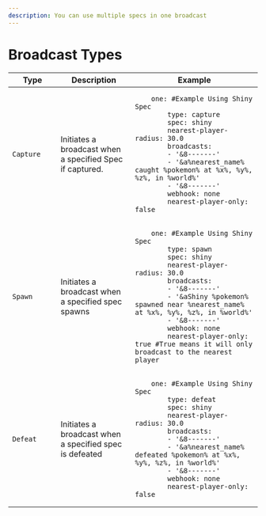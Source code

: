 ```yaml
---
description: You can use multiple specs in one broadcast
---
```


# Broadcast Types

<table><thead><tr><th width="129">Type</th><th width="219">Description</th><th width="435">Example</th></tr></thead><tbody><tr><td><code>Capture</code></td><td>Initiates a broadcast when a specified Spec if captured.</td><td><pre class="language-yaml"><code class="lang-yaml">    one: #Example Using Shiny Spec
        type: capture
        spec: shiny
        nearest-player-radius: 30.0
        broadcasts:
        - '&#x26;8-------'
        - '&#x26;a%nearest_name% caught %pokemon% at %x%, %y%, %z%, in %world%'
        - '&#x26;8-------'
        webhook: none
        nearest-player-only: false
</code></pre></td></tr><tr><td><code>Spawn</code></td><td>Initiates a broadcast when a specified spec spawns</td><td><pre class="language-yaml"><code class="lang-yaml">    one: #Example Using Shiny Spec
        type: spawn
        spec: shiny
        nearest-player-radius: 30.0
        broadcasts:
        - '&#x26;8-------'
        - '&#x26;aShiny %pokemon% spawned near %nearest_name% at %x%, %y%, %z%, in %world%'
        - '&#x26;8-------'
        webhook: none
        nearest-player-only: true #True means it will only broadcast to the nearest player
</code></pre></td></tr><tr><td><code>Defeat</code></td><td>Initiates a broadcast when a specified spec is defeated</td><td><pre class="language-yaml"><code class="lang-yaml">    one: #Example Using Shiny Spec
        type: defeat
        spec: shiny
        nearest-player-radius: 30.0
        broadcasts:
        - '&#x26;8-------'
        - '&#x26;a%nearest_name% defeated %pokemon% at %x%, %y%, %z%, in %world%'
        - '&#x26;8-------'
        webhook: none
        nearest-player-only: false
</code></pre></td></tr></tbody></table>
